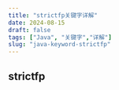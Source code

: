 ```yaml
---
title: "strictfp关键字详解"
date: 2024-08-15
draft: false
tags: ["Java", "关键字","详解"]
slug: "java-keyword-strictfp"
---
```


## strictfp




